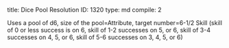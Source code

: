 title:          Dice Pool Resolution
ID:             1320
type:           md
compile:        2


Uses a pool of d6, size of the pool=Attribute, target number=6-1/2 Skill (skill of 0 or less success is on 6, skill of 1-2 successes on 5, or 6, skill of 3-4 successes on 4, 5, or 6, skill of 5-6 successes on 3, 4, 5, or 6)